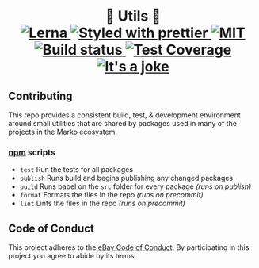 <h1 align="center">
  <!-- Logo -->
  🔨 Utils 🔧
  <br/>

  <!-- Structure -->

  <a href="https://github.com/lerna/lerna">
    <img src="https://img.shields.io/badge/monorepo-lerna-531099.svg" alt="Lerna"/>
  </a>
  <!-- Format -->
  <a href="https://github.com/prettier/prettier">
    <img src="https://img.shields.io/badge/styled_with-prettier-ff69b4.svg" alt="Styled with prettier"/>
  </a>
  <!-- License -->
  <a href="./LICENSE">
    <img src="https://img.shields.io/github/license/marko-js/utils.svg" alt="MIT"/>
  </a>
  <!-- CI -->
  <a href="https://travis-ci.org/marko-js/utils">
    <img src="https://img.shields.io/travis/marko-js/utils.svg" alt="Build status"/>
  </a>
  <!-- Coverage -->
  <a href="https://coveralls.io/github/marko-js/utils">
    <img src="https://img.shields.io/coveralls/marko-js/utils.svg" alt="Test Coverage"/>
  </a>
  <!-- It's a joke -->
  <a href="https://twitter.com/mlrawlings/status/974823927917641728">
    <img src="https://img.shields.io/badge/🐛-Bug Free-green.svg" alt="It's a joke"/>
  </a>
</h1>

## Contributing

This repo provides a consistent build, test, & development environment around small utilities that are shared by packages used in many of the projects in the Marko ecosystem.

### [npm](https://twitter.com/chriscoyier/status/896051713378992130) scripts

* `test` Run the tests for all packages
* `publish` Runs build and begins publishing any changed packages
* `build` Runs babel on the `src` folder for every package _(runs on publish)_
* `format` Formats the files in the repo _(runs on precommit)_
* `lint` Lints the files in the repo _(runs on precommit)_

## Code of Conduct

This project adheres to the [eBay Code of Conduct](./.github/CODE_OF_CONDUCT.md). By participating in this project you agree to abide by its terms.
